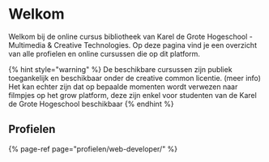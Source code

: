 # Welkom

Welkom bij de online cursus bibliotheek van Karel de Grote Hogeschool - Multimedia & Creative Technologies. Op deze pagina vind je een overzicht van alle profielen en online cursussen die op dit platform.

{% hint style="warning" %}
De beschikbare cursussen zijn publiek toegankelijk en beschikbaar onder de creative common licentie. \(meer info\) Het kan echter zijn dat op bepaalde momenten wordt verwezen naar filmpjes op het grow platform, deze zijn enkel voor studenten van de Karel de Grote Hogeschool beschikbaar
{% endhint %}

## Profielen

{% page-ref page="profielen/web-developer/" %}



